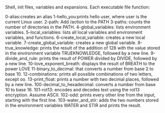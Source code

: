 Shell, init files, variables and expansions.
Each executable file function:

0-alias:creates an alias
1-hello_you:prints hello user, where user is the current Linux user.
2-path: Add /action to the PATH
3-paths: counts the number of directories in the PATH.
4-global_variables: lists environment variables.
5-local_variables: lists all local variables and environment variables, and functions.
6-create_local_variable: creates a new local variable.
7-create_global_variable: creates a new global variable.
8-true_knowledge: prints the result of the addition of 128 with the value stored in the environment variable TRUEKNOWLEDGE, followed by a new line.
9-divide_and_rule: prints the result of POWER divided by DIVIDE, followed by a new line.
10-love_exponent_breath: displays the result of BREATH to the power LOVE
11-binary_to_decimal: that converts a number from base 2 to base 10.
12-combinations: prints all possible combinations of two letters, except oo.
13-print_float: prints a number with two decimal places, followed by a new line.
100-decimal_to_hexadecimal: converts a number from base 10 to base 16.
101-rot13: encodes and decodes text using the rot13 encryption. Assume ASCII.
102-odd: prints every other line from the input, starting with the first line.
103-water_and_stir: adds the two numbers stored in the environment variables WATER and STIR and prints the result.
